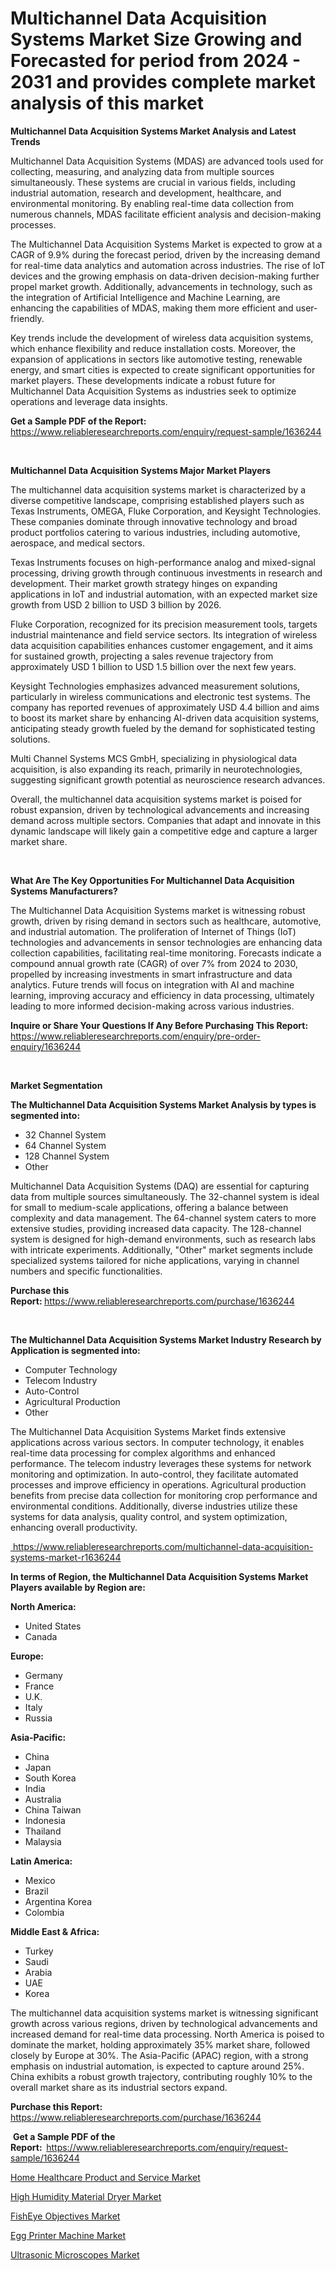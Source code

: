 <p><h1>Multichannel Data Acquisition Systems Market Size Growing and Forecasted for period from 2024 - 2031 and provides complete market analysis of this market</h1></p><p><strong>Multichannel Data Acquisition Systems Market Analysis and Latest Trends</strong></p>
<p><p>Multichannel Data Acquisition Systems (MDAS) are advanced tools used for collecting, measuring, and analyzing data from multiple sources simultaneously. These systems are crucial in various fields, including industrial automation, research and development, healthcare, and environmental monitoring. By enabling real-time data collection from numerous channels, MDAS facilitate efficient analysis and decision-making processes.</p><p>The Multichannel Data Acquisition Systems Market is expected to grow at a CAGR of 9.9% during the forecast period, driven by the increasing demand for real-time data analytics and automation across industries. The rise of IoT devices and the growing emphasis on data-driven decision-making further propel market growth. Additionally, advancements in technology, such as the integration of Artificial Intelligence and Machine Learning, are enhancing the capabilities of MDAS, making them more efficient and user-friendly. </p><p>Key trends include the development of wireless data acquisition systems, which enhance flexibility and reduce installation costs. Moreover, the expansion of applications in sectors like automotive testing, renewable energy, and smart cities is expected to create significant opportunities for market players. These developments indicate a robust future for Multichannel Data Acquisition Systems as industries seek to optimize operations and leverage data insights.</p></p>
<p><strong>Get a Sample PDF of the Report:&nbsp;</strong> <a href="https://www.reliableresearchreports.com/enquiry/request-sample/1636244?utm_campaign=12&utm_medium=2&utm_source=Github&utm_content=ia&utm_term=07122024&utm_id=multichannel-data-acquisition-systems">https://www.reliableresearchreports.com/enquiry/request-sample/1636244</a></p>
<p>&nbsp;</p>
<p><strong>Multichannel Data Acquisition Systems Major Market Players</strong></p>
<p><p>The multichannel data acquisition systems market is characterized by a diverse competitive landscape, comprising established players such as Texas Instruments, OMEGA, Fluke Corporation, and Keysight Technologies. These companies dominate through innovative technology and broad product portfolios catering to various industries, including automotive, aerospace, and medical sectors.</p><p>Texas Instruments focuses on high-performance analog and mixed-signal processing, driving growth through continuous investments in research and development. Their market growth strategy hinges on expanding applications in IoT and industrial automation, with an expected market size growth from USD 2 billion to USD 3 billion by 2026.</p><p>Fluke Corporation, recognized for its precision measurement tools, targets industrial maintenance and field service sectors. Its integration of wireless data acquisition capabilities enhances customer engagement, and it aims for sustained growth, projecting a sales revenue trajectory from approximately USD 1 billion to USD 1.5 billion over the next few years.</p><p>Keysight Technologies emphasizes advanced measurement solutions, particularly in wireless communications and electronic test systems. The company has reported revenues of approximately USD 4.4 billion and aims to boost its market share by enhancing AI-driven data acquisition systems, anticipating steady growth fueled by the demand for sophisticated testing solutions.</p><p>Multi Channel Systems MCS GmbH, specializing in physiological data acquisition, is also expanding its reach, primarily in neurotechnologies, suggesting significant growth potential as neuroscience research advances.</p><p>Overall, the multichannel data acquisition systems market is poised for robust expansion, driven by technological advancements and increasing demand across multiple sectors. Companies that adapt and innovate in this dynamic landscape will likely gain a competitive edge and capture a larger market share.</p></p>
<p>&nbsp;</p>
<p><strong>What Are The Key Opportunities For Multichannel Data Acquisition Systems Manufacturers?</strong></p>
<p><p>The Multichannel Data Acquisition Systems market is witnessing robust growth, driven by rising demand in sectors such as healthcare, automotive, and industrial automation. The proliferation of Internet of Things (IoT) technologies and advancements in sensor technologies are enhancing data collection capabilities, facilitating real-time monitoring. Forecasts indicate a compound annual growth rate (CAGR) of over 7% from 2024 to 2030, propelled by increasing investments in smart infrastructure and data analytics. Future trends will focus on integration with AI and machine learning, improving accuracy and efficiency in data processing, ultimately leading to more informed decision-making across various industries.</p></p>
<p><strong>Inquire or Share Your Questions If Any Before Purchasing This Report:</strong> <a href="https://www.reliableresearchreports.com/enquiry/pre-order-enquiry/1636244?utm_campaign=12&utm_medium=2&utm_source=Github&utm_content=ia&utm_term=07122024&utm_id=multichannel-data-acquisition-systems">https://www.reliableresearchreports.com/enquiry/pre-order-enquiry/1636244</a></p>
<p>&nbsp;</p>
<p><strong>Market Segmentation</strong></p>
<p><strong>The Multichannel Data Acquisition Systems Market Analysis by types is segmented into:</strong></p>
<p><ul><li>32 Channel System</li><li>64 Channel System</li><li>128 Channel System</li><li>Other</li></ul></p>
<p><p>Multichannel Data Acquisition Systems (DAQ) are essential for capturing data from multiple sources simultaneously. The 32-channel system is ideal for small to medium-scale applications, offering a balance between complexity and data management. The 64-channel system caters to more extensive studies, providing increased data capacity. The 128-channel system is designed for high-demand environments, such as research labs with intricate experiments. Additionally, "Other" market segments include specialized systems tailored for niche applications, varying in channel numbers and specific functionalities.</p></p>
<p><strong>Purchase this Report:&nbsp;</strong><a href="https://www.reliableresearchreports.com/purchase/1636244?utm_campaign=12&utm_medium=2&utm_source=Github&utm_content=ia&utm_term=07122024&utm_id=multichannel-data-acquisition-systems">https://www.reliableresearchreports.com/purchase/1636244</a></p>
<p>&nbsp;</p>
<p><strong>The Multichannel Data Acquisition Systems Market Industry Research by Application is segmented into:</strong></p>
<p><ul><li>Computer Technology</li><li>Telecom Industry</li><li>Auto-Control</li><li>Agricultural Production</li><li>Other</li></ul></p>
<p><p>The Multichannel Data Acquisition Systems Market finds extensive applications across various sectors. In computer technology, it enables real-time data processing for complex algorithms and enhanced performance. The telecom industry leverages these systems for network monitoring and optimization. In auto-control, they facilitate automated processes and improve efficiency in operations. Agricultural production benefits from precise data collection for monitoring crop performance and environmental conditions. Additionally, diverse industries utilize these systems for data analysis, quality control, and system optimization, enhancing overall productivity.</p></p>
<p><a href="https://www.reliableresearchreports.com/multichannel-data-acquisition-systems-market-r1636244?utm_campaign=12&utm_medium=2&utm_source=Github&utm_content=ia&utm_term=07122024&utm_id=multichannel-data-acquisition-systems">&nbsp;https://www.reliableresearchreports.com/multichannel-data-acquisition-systems-market-r1636244</a></p>
<p><strong>In terms of Region, the Multichannel Data Acquisition Systems Market Players available by Region are:</strong></p>
<p>
    <p> <strong> North America: </strong>
        <ul>
            <li>United States</li>
            <li>Canada</li>
        </ul>
        </p> 
    <p> <strong> Europe: </strong>
        <ul>
            <li>Germany</li>
            <li>France</li>
            <li>U.K.</li>
            <li>Italy</li>
            <li>Russia</li>
        </ul>
        </p> 
    <p> <strong> Asia-Pacific: </strong>
        <ul>
            <li>China</li>
            <li>Japan</li>
            <li>South Korea</li>
            <li>India</li>
            <li>Australia</li>
            <li>China Taiwan</li>
            <li>Indonesia</li>
            <li>Thailand</li>
            <li>Malaysia</li>
        </ul>
        </p> 
    <p> <strong> Latin America: </strong>
        <ul>
            <li>Mexico</li>
            <li>Brazil</li>
            <li>Argentina Korea</li>
            <li>Colombia</li>
        </ul>
        </p> 
    <p> <strong> Middle East & Africa: </strong>
        <ul>
            <li>Turkey</li>
            <li>Saudi</li>
            <li>Arabia</li>
            <li>UAE</li>
            <li>Korea</li>
        </ul>
    </p>
    </p>
<p><p>The multichannel data acquisition systems market is witnessing significant growth across various regions, driven by technological advancements and increased demand for real-time data processing. North America is poised to dominate the market, holding approximately 35% market share, followed closely by Europe at 30%. The Asia-Pacific (APAC) region, with a strong emphasis on industrial automation, is expected to capture around 25%. China exhibits a robust growth trajectory, contributing roughly 10% to the overall market share as its industrial sectors expand.</p></p>
<p><strong>Purchase this Report: </strong><a href="https://www.reliableresearchreports.com/purchase/1636244?utm_campaign=12&utm_medium=2&utm_source=Github&utm_content=ia&utm_term=07122024&utm_id=multichannel-data-acquisition-systems">https://www.reliableresearchreports.com/purchase/1636244</a></p>
<p>&nbsp;<strong>Get a Sample PDF of the Report:&nbsp;&nbsp;</strong><a href="https://www.reliableresearchreports.com/enquiry/request-sample/1636244?utm_campaign=12&utm_medium=2&utm_source=Github&utm_content=ia&utm_term=07122024&utm_id=multichannel-data-acquisition-systems">https://www.reliableresearchreports.com/enquiry/request-sample/1636244</a></p>
<p><strong></strong></p>
<p><p><a href="https://www.linkedin.com/pulse/home-healthcare-product-service-market-size-growing-cagr-eng6e?utm_campaign=12&utm_medium=2&utm_source=Github&utm_content=ia&utm_term=07122024&utm_id=multichannel-data-acquisition-systems">Home Healthcare Product and Service Market</a></p><p><a href="https://issuu.com/reportprime-2/docs/high-humidity-material-dryer-market-size-2030.pptx?utm_campaign=12&utm_medium=2&utm_source=Github&utm_content=ia&utm_term=07122024&utm_id=multichannel-data-acquisition-systems">High Humidity Material Dryer Market</a></p><p><a href="https://github.com/GenaGaines34/Market-Research-Report-List-1/blob/main/fisheye-objectives-market.md?utm_campaign=12&utm_medium=2&utm_source=Github&utm_content=ia&utm_term=07122024&utm_id=multichannel-data-acquisition-systems">FishEye Objectives Market</a></p><p><a href="https://issuu.com/reportprime-2/docs/egg-printer-machine-market-size-2030.pptx?utm_campaign=12&utm_medium=2&utm_source=Github&utm_content=ia&utm_term=07122024&utm_id=multichannel-data-acquisition-systems">Egg Printer Machine Market</a></p><p><a href="https://github.com/JakirUddin511/Market-Research-Report-List-1/blob/main/ultrasonic-microscopes-market.md?utm_campaign=12&utm_medium=2&utm_source=Github&utm_content=ia&utm_term=07122024&utm_id=multichannel-data-acquisition-systems">Ultrasonic Microscopes Market</a></p></p>
